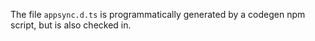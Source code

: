 The file `appsync.d.ts` is programmatically generated by a codegen npm script, but is also checked in.
